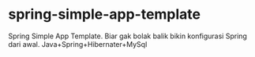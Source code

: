 spring-simple-app-template
==========================

Spring Simple App Template. Biar gak bolak balik bikin konfigurasi Spring dari awal. Java+Spring+Hibernater+MySql
